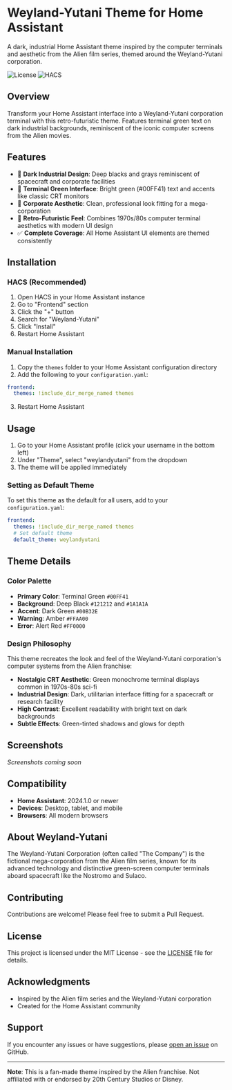 # Weyland-Yutani Theme for Home Assistant

A dark, industrial Home Assistant theme inspired by the computer terminals and aesthetic from the Alien film series, themed around the Weyland-Yutani corporation.

![License](https://img.shields.io/github/license/loryanstrant/ha-weylandyutani)
![HACS](https://img.shields.io/badge/HACS-Default-orange.svg)

## Overview

Transform your Home Assistant interface into a Weyland-Yutani corporation terminal with this retro-futuristic theme. Features terminal green text on dark industrial backgrounds, reminiscent of the iconic computer screens from the Alien movies.

## Features

- 🎨 **Dark Industrial Design**: Deep blacks and grays reminiscent of spacecraft and corporate facilities
- 💚 **Terminal Green Interface**: Bright green (#00FF41) text and accents like classic CRT monitors  
- 🏢 **Corporate Aesthetic**: Clean, professional look fitting for a mega-corporation
- 🚀 **Retro-Futuristic Feel**: Combines 1970s/80s computer terminal aesthetics with modern UI design
- ✅ **Complete Coverage**: All Home Assistant UI elements are themed consistently

## Installation

### HACS (Recommended)

1. Open HACS in your Home Assistant instance
2. Go to "Frontend" section
3. Click the "+" button
4. Search for "Weyland-Yutani"
5. Click "Install"
6. Restart Home Assistant

### Manual Installation

1. Copy the `themes` folder to your Home Assistant configuration directory
2. Add the following to your `configuration.yaml`:

```yaml
frontend:
  themes: !include_dir_merge_named themes
```

3. Restart Home Assistant

## Usage

1. Go to your Home Assistant profile (click your username in the bottom left)
2. Under "Theme", select "weylandyutani" from the dropdown
3. The theme will be applied immediately

### Setting as Default Theme

To set this theme as the default for all users, add to your `configuration.yaml`:

```yaml
frontend:
  themes: !include_dir_merge_named themes
  # Set default theme
  default_theme: weylandyutani
```

## Theme Details

### Color Palette

- **Primary Color**: Terminal Green `#00FF41`
- **Background**: Deep Black `#121212` and `#1A1A1A`
- **Accent**: Dark Green `#00B32E`
- **Warning**: Amber `#FFAA00`
- **Error**: Alert Red `#FF0000`

### Design Philosophy

This theme recreates the look and feel of the Weyland-Yutani corporation's computer systems from the Alien franchise:

- **Nostalgic CRT Aesthetic**: Green monochrome terminal displays common in 1970s-80s sci-fi
- **Industrial Design**: Dark, utilitarian interface fitting for a spacecraft or research facility  
- **High Contrast**: Excellent readability with bright text on dark backgrounds
- **Subtle Effects**: Green-tinted shadows and glows for depth

## Screenshots

_Screenshots coming soon_

## Compatibility

- **Home Assistant**: 2024.1.0 or newer
- **Devices**: Desktop, tablet, and mobile
- **Browsers**: All modern browsers

## About Weyland-Yutani

The Weyland-Yutani Corporation (often called "The Company") is the fictional mega-corporation from the Alien film series, known for its advanced technology and distinctive green-screen computer terminals aboard spacecraft like the Nostromo and Sulaco.

## Contributing

Contributions are welcome! Please feel free to submit a Pull Request.

## License

This project is licensed under the MIT License - see the [LICENSE](LICENSE) file for details.

## Acknowledgments

- Inspired by the Alien film series and the Weyland-Yutani corporation
- Created for the Home Assistant community

## Support

If you encounter any issues or have suggestions, please [open an issue](https://github.com/loryanstrant/ha-weylandyutani/issues) on GitHub.

---

**Note**: This is a fan-made theme inspired by the Alien franchise. Not affiliated with or endorsed by 20th Century Studios or Disney.
